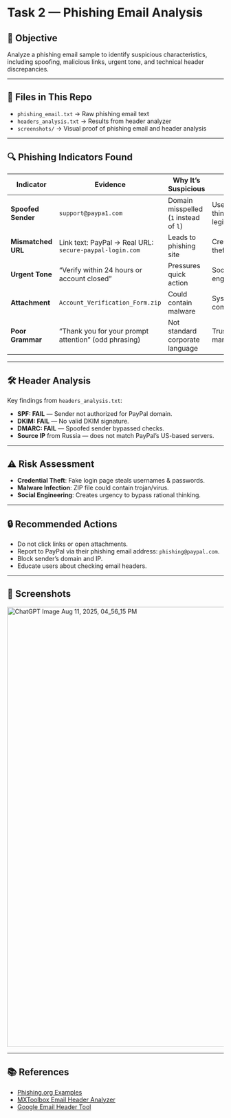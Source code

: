 # Task 2 — Phishing Email Analysis

## 📌 Objective
Analyze a phishing email sample to identify suspicious characteristics, including spoofing, malicious links, urgent tone, and technical header discrepancies.

---

## 📂 Files in This Repo
- `phishing_email.txt` → Raw phishing email text
- `headers_analysis.txt` → Results from header analyzer
- `screenshots/` → Visual proof of phishing email and header analysis

---

## 🔍 Phishing Indicators Found

| Indicator | Evidence | Why It’s Suspicious | Risk |
|-----------|----------|---------------------|------|
| **Spoofed Sender** | `support@paypa1.com` | Domain misspelled (`1` instead of `l`) | Users may think it’s legitimate |
| **Mismatched URL** | Link text: PayPal → Real URL: `secure-paypal-login.com` | Leads to phishing site | Credential theft |
| **Urgent Tone** | “Verify within 24 hours or account closed” | Pressures quick action | Social engineering |
| **Attachment** | `Account_Verification_Form.zip` | Could contain malware | System compromise |
| **Poor Grammar** | “Thank you for your prompt attention” (odd phrasing) | Not standard corporate language | Trust manipulation |

---

## 🛠 Header Analysis
Key findings from `headers_analysis.txt`:
- **SPF: FAIL** — Sender not authorized for PayPal domain.
- **DKIM: FAIL** — No valid DKIM signature.
- **DMARC: FAIL** — Spoofed sender bypassed checks.
- **Source IP** from Russia — does not match PayPal’s US-based servers.

---

## ⚠ Risk Assessment
- **Credential Theft**: Fake login page steals usernames & passwords.
- **Malware Infection**: ZIP file could contain trojan/virus.
- **Social Engineering**: Creates urgency to bypass rational thinking.

---

## 🔒 Recommended Actions
- Do not click links or open attachments.
- Report to PayPal via their phishing email address: `phishing@paypal.com`.
- Block sender’s domain and IP.
- Educate users about checking email headers.

---

## 📸 Screenshots

<img width="1536" height="1024" alt="ChatGPT Image Aug 11, 2025, 04_56_15 PM" src="https://github.com/user-attachments/assets/d6387947-8564-44e8-8484-f5e05eec453c" />


---

## 📚 References
- [Phishing.org Examples](https://www.phishing.org/phishing-examples)
- [MXToolbox Email Header Analyzer](https://mxtoolbox.com/EmailHeaders.aspx)
- [Google Email Header Tool](https://toolbox.googleapps.com/apps/messageheader/)
